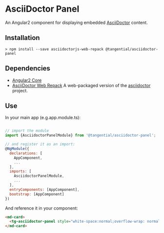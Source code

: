 # AsciiDoctor Panel

An Angular2 component for displaying embedded [AsciiDoctor](http://asciidoctor.org/) content.


## Installation

```shell
> npm install --save asciidoctorjs-web-repack @tangential/asciidoctor-panel
```

## Dependencies

+ [Angular2 Core](https://angular.io/) 
+ [AsciiDoctor Web Repack](https://www.npmjs.com/package/asciidoctorjs-web-repack) A web-packaged version of the [asciidoctor](https://github.com/asciidoctor/asciidoctor.js) project.


## Use

In your main app (e.g.app.module.ts):
```javascript

// import the module
import {AsciidoctorPanelModule} from '@tangential/asciidoctor-panel';

// and register it as an import: 
@NgModule({
  declarations: [
    AppComponent,
    ...
  ],
  imports: [
    AsciidoctorPanelModule,
    ...
  ],
  entryComponents: [AppComponent],
  bootstrap: [AppComponent]
})

```


And reference it in your component:

```html
<md-card>
  <tg-asciidoctor-panel style="white-space:normal;overflow-wrap: normal;overflow: auto" [content]="asciidoctorContent"></tg-asciidoctor-panel>
</md-card>
```





